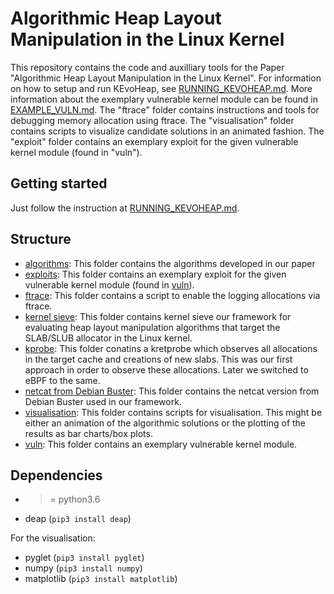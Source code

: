 # Algorithmic Heap Layout Manipulation in the Linux Kernel

This repository contains the code and auxilliary tools for the Paper "Algorithmic Heap Layout Manipulation in the Linux Kernel". For information on how to setup and run KEvoHeap, see [RUNNING_KEVOHEAP.md](https://github.com/fkie-cad/Algorithmic-Heap-Layout-Manipulation-in-the-Linux-Kernel/blob/main/RUNNING_KEVOHEAP.md). More information about the exemplary vulnerable kernel module can be found in [EXAMPLE_VULN.md](https://github.com/fkie-cad/Algorithmic-Heap-Layout-Manipulation-in-the-Linux-Kernel/blob/main/EXAMPLE_VULN.md). 
The "ftrace" folder contains instructions and tools for debugging memory allocation using ftrace. The "visualisation" folder contains scripts to visualize candidate solutions in an animated fashion. The "exploit" folder contains an exemplary exploit for the given vulnerable kernel module (found in "vuln").

## Getting started

Just follow the instruction at [RUNNING_KEVOHEAP.md](https://github.com/fkie-cad/Algorithmic-Heap-Layout-Manipulation-in-the-Linux-Kernel/blob/main/RUNNING_KEVOHEAP.md).

## Structure

- [algorithms](https://github.com/fkie-cad/Algorithmic-Heap-Layout-Manipulation-in-the-Linux-Kernel/tree/main/algorithms): This folder contains the algorithms developed in our paper
- [exploits](https://github.com/fkie-cad/Algorithmic-Heap-Layout-Manipulation-in-the-Linux-Kernel/tree/main/exploit): This folder contains an exemplary exploit for the given vulnerable kernel module (found in [vuln](https://github.com/fkie-cad/Algorithmic-Heap-Layout-Manipulation-in-the-Linux-Kernel/tree/main/vuln)).
- [ftrace](https://github.com/fkie-cad/Algorithmic-Heap-Layout-Manipulation-in-the-Linux-Kernel/tree/main/ftrace): This folder contains a script to enable the logging allocations via ftrace.
- [kernel sieve](https://github.com/fkie-cad/Algorithmic-Heap-Layout-Manipulation-in-the-Linux-Kernel/tree/main/kernel_sieve): This folder contains kernel sieve our framework for evaluating heap layout manipulation algorithms that target the SLAB/SLUB allocator in the Linux kernel.
- [kprobe](https://github.com/fkie-cad/Algorithmic-Heap-Layout-Manipulation-in-the-Linux-Kernel/tree/main/kprobe): This folder conatins a kretprobe which observes all allocations in the target cache and creations of new slabs. This was our first approach in order to observe these allocations. Later we switched to eBPF to the same.
- [netcat from Debian Buster](https://github.com/fkie-cad/Algorithmic-Heap-Layout-Manipulation-in-the-Linux-Kernel/tree/main/netcat_from_buster): This folder contains the netcat version from Debian Buster used in our framework.
- [visualisation](https://github.com/fkie-cad/Algorithmic-Heap-Layout-Manipulation-in-the-Linux-Kernel/tree/main/visualisation): This folder contains scripts for visualisation. This might be either an animation of the algorithmic solutions or the plotting of the results as bar charts/box plots.
- [vuln](https://github.com/fkie-cad/Algorithmic-Heap-Layout-Manipulation-in-the-Linux-Kernel/tree/main/vuln): This folder contains an exemplary vulnerable kernel module.

## Dependencies

- >= python3.6
- deap (`pip3 install deap`)

For the visualisation:
- pyglet (`pip3 install pyglet`)
- numpy (`pip3 install numpy`)
- matplotlib (`pip3 install matplotlib`)
